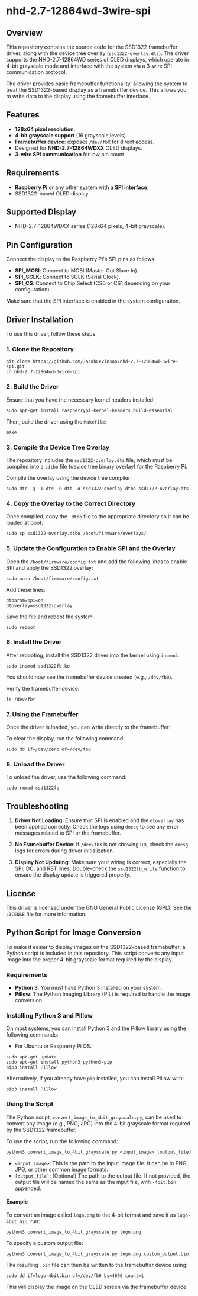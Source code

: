 # nhd-2.7-12864wd-3wire-spi

## Overview

This repository contains the source code for the SSD1322 framebuffer driver, along with the device tree overlay (`ssd1322-overlay.dts`). The driver supports the NHD-2.7-12864WD series of OLED displays, which operate in 4-bit grayscale mode and interface with the system via a 3-wire SPI communication protocol.

The driver provides basic framebuffer functionality, allowing the system to treat the SSD1322-based display as a framebuffer device. This allows you to write data to the display using the framebuffer interface.

## Features

- **128x64 pixel resolution**.
- **4-bit grayscale support** (16 grayscale levels).
- **Framebuffer device**: exposes `/dev/fbX` for direct access.
- Designed for **NHD-2.7-12864WDXX** OLED displays.
- **3-wire SPI communication** for low pin count.

## Requirements

- **Raspberry Pi** or any other system with a **SPI interface**.
- SSD1322-based OLED display.

## Supported Display

- NHD-2.7-12864WDXX series (128x64 pixels, 4-bit grayscale).

## Pin Configuration

Connect the display to the Raspberry Pi's SPI pins as follows:

- **SPI_MOSI**: Connect to MOSI (Master Out Slave In).
- **SPI_SCLK**: Connect to SCLK (Serial Clock).
- **SPI_CS**: Connect to Chip Select (CS0 or CS1 depending on your configuration).

Make sure that the SPI interface is enabled in the system configuration.

## Driver Installation

To use this driver, follow these steps:

### 1. Clone the Repository

```
git clone https://github.com/JacobLevinson/nhd-2.7-12864wd-3wire-spi.git
cd nhd-2.7-12864wd-3wire-spi
```

### 2. Build the Driver

Ensure that you have the necessary kernel headers installed:

```
sudo apt-get install raspberrypi-kernel-headers build-essential
```

Then, build the driver using the `Makefile`:

```
make
```

### 3. Compile the Device Tree Overlay

The repository includes the `ssd1322-overlay.dts` file, which must be compiled into a `.dtbo` file (device tree binary overlay) for the Raspberry Pi.

Compile the overlay using the device tree compiler:

```
sudo dtc -@ -I dts -O dtb -o ssd1322-overlay.dtbo ssd1322-overlay.dts
```

### 4. Copy the Overlay to the Correct Directory

Once compiled, copy the `.dtbo` file to the appropriate directory so it can be loaded at boot:

```
sudo cp ssd1322-overlay.dtbo /boot/firmware/overlays/
```

### 5. Update the Configuration to Enable SPI and the Overlay

Open the `/boot/firmware/config.txt` and add the following lines to enable SPI and apply the SSD1322 overlay:

```
sudo nano /boot/firmware/config.txt
```

Add these lines:

```
dtparam=spi=on
dtoverlay=ssd1322-overlay
```

Save the file and reboot the system:

```
sudo reboot
```

### 6. Install the Driver

After rebooting, install the SSD1322 driver into the kernel using `insmod`:

```
sudo insmod ssd1322fb.ko
```

You should now see the framebuffer device created (e.g., `/dev/fb0`).

Verify the framebuffer device:

```
ls /dev/fb*
```

### 7. Using the Framebuffer

Once the driver is loaded, you can write directly to the framebuffer:

To clear the display, run the following command:

```
sudo dd if=/dev/zero of=/dev/fb0
```

### 8. Unload the Driver

To unload the driver, use the following command:

```
sudo rmmod ssd1322fb
```

## Troubleshooting

1. **Driver Not Loading**: Ensure that SPI is enabled and the `dtoverlay` has been applied correctly. Check the logs using `dmesg` to see any error messages related to SPI or the framebuffer.
   
2. **No Framebuffer Device**: If `/dev/fbX` is not showing up, check the `dmesg` logs for errors during driver initialization.

3. **Display Not Updating**: Make sure your wiring is correct, especially the SPI, DC, and RST lines. Double-check the `ssd1322fb_write` function to ensure the display update is triggered properly.

## License

This driver is licensed under the GNU General Public License (GPL). See the `LICENSE` file for more information.


## Python Script for Image Conversion

To make it easier to display images on the SSD1322-based framebuffer, a Python script is included in this repository. This script converts any input image into the proper 4-bit grayscale format required by the display.

### Requirements

- **Python 3**: You must have Python 3 installed on your system.
- **Pillow**: The Python Imaging Library (PIL) is required to handle the image conversion.

### Installing Python 3 and Pillow

On most systems, you can install Python 3 and the Pillow library using the following commands:

- For Ubuntu or Raspberry Pi OS:
```
sudo apt-get update
sudo apt-get install python3 python3-pip
pip3 install Pillow
```

Alternatively, if you already have `pip` installed, you can install Pillow with:
```
pip3 install Pillow
```

### Using the Script

The Python script, `convert_image_to_4bit_grayscale.py`, can be used to convert any image (e.g., PNG, JPG) into the 4-bit grayscale format required by the SSD1322 framebuffer.

To use the script, run the following command:

```
python3 convert_image_to_4bit_grayscale.py <input_image> [output_file]
```

- `<input_image>`: This is the path to the input image file. It can be in PNG, JPG, or other common image formats.
- `[output_file]`: (Optional) The path to the output file. If not provided, the output file will be named the same as the input file, with `-4bit.bin` appended.

#### Example

To convert an image called `logo.png` to the 4-bit format and save it as `logo-4bit.bin`, run:

```
python3 convert_image_to_4bit_grayscale.py logo.png
```

To specify a custom output file:

```
python3 convert_image_to_4bit_grayscale.py logo.png custom_output.bin
```

The resulting `.bin` file can then be written to the framebuffer device using:

```
sudo dd if=logo-4bit.bin of=/dev/fb0 bs=4096 count=1
```

This will display the image on the OLED screen via the framebuffer device.
